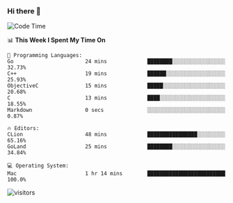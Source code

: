 ### Hi there 👋

<!--
**CrazyCollin/crazycollin** is a ✨ _special_ ✨ repository because its `README.md` (this file) appears on your GitHub profile.

Here are some ideas to get you started:

- 🔭 I’m currently working on ...
- 🌱 I’m currently learning ...
- 👯 I’m looking to collaborate on ...
- 🤔 I’m looking for help with ...
- 💬 Ask me about ...
- 📫 How to reach me: ...
- 😄 Pronouns: ...
- ⚡ Fun fact: ...
-->

<!--START_SECTION:waka-->
![Code Time](http://img.shields.io/badge/Code%20Time-144%20hrs%201%20min-blue)

📊 **This Week I Spent My Time On** 

```text
💬 Programming Languages: 
Go                       24 mins             ████████░░░░░░░░░░░░░░░░░   32.73% 
C++                      19 mins             ██████░░░░░░░░░░░░░░░░░░░   25.93% 
ObjectiveC               15 mins             █████░░░░░░░░░░░░░░░░░░░░   20.68% 
C                        13 mins             ████░░░░░░░░░░░░░░░░░░░░░   18.55% 
Markdown                 0 secs              ░░░░░░░░░░░░░░░░░░░░░░░░░   0.87%

🔥 Editors: 
CLion                    48 mins             ████████████████░░░░░░░░░   65.16% 
GoLand                   25 mins             ████████░░░░░░░░░░░░░░░░░   34.84%

💻 Operating System: 
Mac                      1 hr 14 mins        █████████████████████████   100.0%

```


<!--END_SECTION:waka-->


![visitors](https://visitor-badge.glitch.me/badge?page_id=crazycollin.crazycollin&left_color=green&right_color=red)
